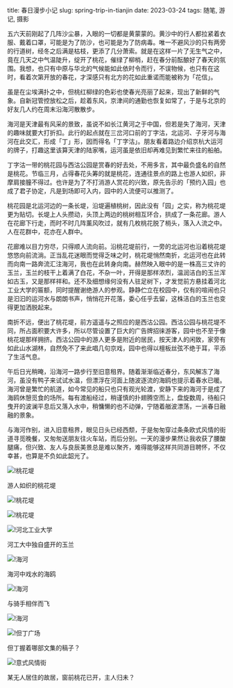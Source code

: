 title: 春日漫步小记
slug: spring-trip-in-tianjin
date: 2023-03-24
tags: 随笔, 游记, 摄影

五六天前刚起了几阵沙尘暴，入眼的一切都是黄蒙蒙的。黄沙中的行人都拉紧着衣服、戴着口罩，可能是为了防沙，也可能是为了防病毒。唯一不避风沙的只有两旁的行道树，经冬之后满是枯枝，更添了几分萧索。就是在这样一片了无生气之中，竟在几天之中气温陡升，绽开了桃花，催绿了柳梢，赶在春分前酝酿好了春天的氛围。我想，也只有中原与华北的气候能如此依时令而行，不误物候，也只有在这时，看着次第开放的春花，才深感只有北方的花如此重诺而能被称为「花信」。

虽是在尘埃满扑之中，但桃红柳绿的色彩也使春光亮丽了起来，现出了新鲜的气象。自新冠管控放松之后，趁着东风，京津间的通勤也恢复如常了，于是与北京的好友几人约在周末沿海河散散步。

海河是天津最有风采的景致，虽说不如长江黄河之于中国，但若是失了海河，天津的趣味就要大打折扣。此行的起点就在三岔河口前的丁字沽，北运河、子牙河与海河在此交汇，形成「丁」形，因而得名「丁字沽」。朋友看着路边介绍京杭大运河的牌子，打趣这里该算天津的陆家嘴，运河虽是依旧却再难见到繁忙来往的船舶。

丁字沽一带的桃花园与西沽公园是赏春的好去处，不用多言，其中最负盛名的自然是桃花。节临三月，占得春花头筹的就是桃花，连通往景点的路上也游人如织，非摩肩接朣不得过。也许是为了不打消游人赏花的兴致，原先告示的「预约入园」也成了君子协定，凡是到场即可入内，园中的人流便可以推测了。

桃花园是北运河边的一条长堤，沿堤遍植桃树，因此没有「园」之实，称为桃花堤更为贴切。长堤上人头攒动，头顶上两边的桃树相互环合，拱成了一条花廊。游人在花廊下行走，而时不时几阵薰风吹过，就有几枚桃花脱了梢头，落入人流之中。人在花群中，花亦在人群中。

花廊难以目力穷尽，只得顺人流向前。沿桃花堤前行，一旁的北运河也沿着桃花堤悠悠向前流淌。正当乱花迷眼而觉得乏味之时，桃花堤悄然南折，北运河也在此转而向南一路奔流汇注海河，我也在此转身向南。赫然映入眼中的是一株高三丈许的玉兰，玉兰的枝干上着满了白花，不杂一叶，开得是那样浓烈，温润洁白的玉兰浑如古玉，又是那样祥和。还不及细想缘何没有人驻足树下，才发觉前方悬挂着河北工业大学的匾额，同时提醒谢绝游人的参观。静静伫立在校园中，仅有的喧闹也只是汩汩的运河水与朗朗书声，悄悄花开花落，委心任乎去留，这株洁白的玉兰也变得更加洒脱起来。

南折不远，便出了桃花堤，前方遥遥与之照应的是西沽公园。西沽公园与桃花堤不同，所占面积要大许多，所以尽管设置了巨大的广告牌招徕游客，园中也不至于像桃花堤那样拥挤。西沽公园中的游人更多是附近的居民，按天津人的闲致，家旁有如此山水湖林，自然免不了来此唱几句京戏，园中也得以檀板丝弦不绝于耳，平添了生活气息。

午后日光稍晻，沿海河一路步行至旧意租界。随着渐渐临近春分，东风解冻了海河，虽没有鸭子来试试水温，但漂浮在河面上随波逐流的海鸥也提示着春水已暖。海河曾是繁忙的航道，如今常见的船只也只有观光轮渡，安静下来的海河于是成了海鸥休憩觅食的场所。每有渡船经过，稍谨慎的扑翅腾空而上，盘旋数周，待船只曳开的波澜平息后又落入水中，稍慵懒的也不动弹，宁随着艏波漂荡，一派春日融融的景象。

与海河作别，进入旧意租界，眼见日头已经西颓，于是匆匆穿过条条欧式风情的街道寻觅晚餐，又匆匆送朋友往火车站，而后分别。一天的漫步果然让我收获了腰酸腿痛，但兴致、友人与良辰美景总是难以聚齐，难得能够这样共同游目聘怀，不仅幸甚，也算是不负如此韶光了。

![!桃花堤](https://storage.live.com/items/4D18B16B8E0B1EDB!8688?authkey=ALYpzW-ZQ_VBXTU)

<p class="intro"><i class="fa-solid fa-angles-up"></i> 游人如织的桃花堤</p>

![!桃花堤](https://storage.live.com/items/4D18B16B8E0B1EDB!8689?authkey=ALYpzW-ZQ_VBXTU)

![!桃花堤](https://storage.live.com/items/4D18B16B8E0B1EDB!8690?authkey=ALYpzW-ZQ_VBXTU)

![!河北工业大学](https://storage.live.com/items/4D18B16B8E0B1EDB!8691?authkey=ALYpzW-ZQ_VBXTU)

<p class="intro"><i class="fa-solid fa-angles-up"></i> 河工大中独自盛开的玉兰</p>

![!海河](https://storage.live.com/items/4D18B16B8E0B1EDB!8694?authkey=ALYpzW-ZQ_VBXTU)

<p class="intro"><i class="fa-solid fa-angles-up"></i> 海河中戏水的海鸥</p>

![!海河](https://storage.live.com/items/4D18B16B8E0B1EDB!8692?authkey=ALYpzW-ZQ_VBXTU)

<p class="intro"><i class="fa-solid fa-angles-up"></i> 与骑手相伴而飞</p>

![!海河](https://storage.live.com/items/4D18B16B8E0B1EDB!8693?authkey=ALYpzW-ZQ_VBXTU)

![!但丁广场](https://storage.live.com/items/4D18B16B8E0B1EDB!8695?authkey=ALYpzW-ZQ_VBXTU)

<p class="intro"><i class="fa-solid fa-angles-up"></i> 但丁握着哪部文集的稿子？</p>

![!意式风情街](https://storage.live.com/items/4D18B16B8E0B1EDB!8696?authkey=ALYpzW-ZQ_VBXTU)

<p class="intro"><i class="fa-solid fa-angles-up"></i> 某无人居住的故居，窗前桃花已开，主人归未？</p>